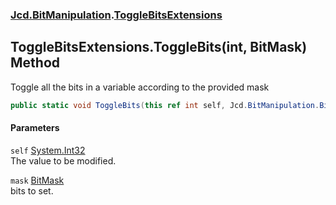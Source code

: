 ### [Jcd.BitManipulation](Jcd_BitManipulation.md 'Jcd.BitManipulation').[ToggleBitsExtensions](Jcd_BitManipulation_ToggleBitsExtensions.md 'Jcd.BitManipulation.ToggleBitsExtensions')
## ToggleBitsExtensions.ToggleBits(int, BitMask) Method
Toggle all the bits in a variable according to the provided mask   
```csharp
public static void ToggleBits(this ref int self, Jcd.BitManipulation.BitMask mask);
```
#### Parameters
<a name='Jcd_BitManipulation_ToggleBitsExtensions_ToggleBits(int_Jcd_BitManipulation_BitMask)_self'></a>
`self` [System.Int32](https://docs.microsoft.com/en-us/dotnet/api/System.Int32 'System.Int32')  
The value to be modified.
  
<a name='Jcd_BitManipulation_ToggleBitsExtensions_ToggleBits(int_Jcd_BitManipulation_BitMask)_mask'></a>
`mask` [BitMask](Jcd_BitManipulation_BitMask.md 'Jcd.BitManipulation.BitMask')  
bits to set.
  
